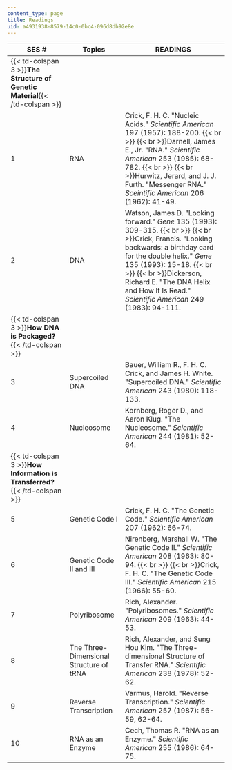 ```yaml
---
content_type: page
title: Readings
uid: a4931938-8579-14c0-0bc4-096d8db92e8e
---
```


| SES # | Topics | READINGS |
| --- | --- | --- |
| {{< td-colspan 3 >}}**The Structure of Genetic Material**{{< /td-colspan >}} |||
| 1 | RNA | Crick, F. H. C. "Nucleic Acids." _Scientific American_ 197 (1957): 188-200.  {{< br >}}  {{< br >}}Darnell, James E., Jr. "RNA." _Scientific American_ 253 (1985): 68-782.  {{< br >}}  {{< br >}}Hurwitz, Jerard, and J. J. Furth. "Messenger RNA." _Sceintific American_ 206 (1962): 41-49. |
| 2 | DNA | Watson, James D. "Looking forward." _Gene_ 135 (1993): 309-315.  {{< br >}}  {{< br >}}Crick, Francis. "Looking backwards: a birthday card for the double helix." _Gene_ 135 (1993): 15-18.  {{< br >}}  {{< br >}}Dickerson, Richard E. "The DNA Helix and How It Is Read." _Scientific American_ 249 (1983): 94-111. |
| {{< td-colspan 3 >}}**How DNA is Packaged?**{{< /td-colspan >}} |||
| 3 | Supercoiled DNA | Bauer, William R., F. H. C. Crick, and James H. White. "Supercoiled DNA." _Scientific American_ 243 (1980): 118-133. |
| 4 | Nucleosome | Kornberg, Roger D., and Aaron Klug. "The Nucleosome." _Scientific American_ 244 (1981): 52-64. |
| {{< td-colspan 3 >}}**How Information is Transferred?**{{< /td-colspan >}} |||
| 5 | Genetic Code I | Crick, F. H. C. "The Genetic Code." _Scientific American_ 207 (1962): 66-74. |
| 6 | Genetic Code II and III | Nirenberg, Marshall W. "The Genetic Code II." _Scientific American_ 208 (1963): 80-94.  {{< br >}}  {{< br >}}Crick, F. H. C. "The Genetic Code III." _Scientific American_ 215 (1966): 55-60. |
| 7 | Polyribosome | Rich, Alexander. "Polyribosomes." _Scientific American_ 209 (1963): 44-53. |
| 8 | The Three-Dimensional Structure of tRNA | Rich, Alexander, and Sung Hou Kim. "The Three-dimensional Structure of Transfer RNA." _Scientific American_ 238 (1978): 52-62. |
| 9 | Reverse Transcription | Varmus, Harold. "Reverse Transcription." _Scientific American_ 257 (1987): 56-59, 62-64. |
| 10 | RNA as an Enzyme | Cech, Thomas R. "RNA as an Enzyme." _Scientific American_ 255 (1986): 64-75.